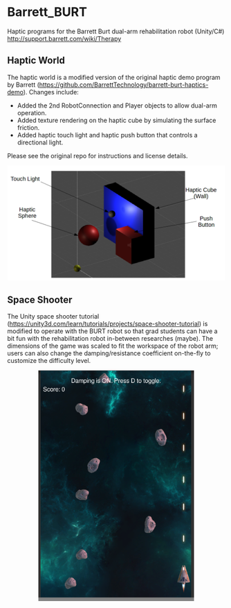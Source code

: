 # Barrett_BURT
Haptic programs for the Barrett Burt dual-arm rehabilitation robot (Unity/C#)
http://support.barrett.com/wiki/Therapy

## Haptic World
The haptic world is a modified version of the original haptic demo program by Barrett (https://github.com/BarrettTechnology/barrett-burt-haptics-demo). Changes include:
* Added the 2nd RobotConnection and Player objects to allow dual-arm operation.
* Added texture rendering on the haptic cube by simulating the surface friction.
* Added haptic touch light and haptic push button that controls a directional light.

Please see the original repo for instructions and license details.

<p align="center"> <img src="./barrett-burt-haptics-demo-bimanual-world/HapticWorld.png" width="800"/> </p>

## Space Shooter
The Unity space shooter tutorial (https://unity3d.com/learn/tutorials/projects/space-shooter-tutorial) is modified to operate with the BURT robot so that grad students can have a bit fun with the rehabilitation robot in-between researches (maybe). The dimensions of the game was scaled to fit the workspace of the robot arm; users can also change the damping/resistance coefficient on-the-fly to customize the difficulty level.

<p align="center">  <img src="./Space Shooter/SpaceShooter.png" width="360"/> </p>
